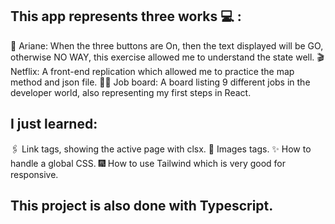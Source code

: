 
## This app represents three works 💻 :
🚀 Ariane: When the three buttons are On, then the text displayed will be GO, otherwise NO WAY, this exercise allowed me to understand the state well.
🎬 Netflix: A front-end replication which allowed me to practice the map method and json file.
👨‍💻 Job board: A board listing 9 different jobs in the developer world, also representing my first steps in React.

## I just learned:
🖇 Link tags, showing the active page with clsx.
🔧 Images tags.
✨ How to handle a global CSS.
🎆 How to use Tailwind which is very good for responsive.

## This project is also done with Typescript. 
